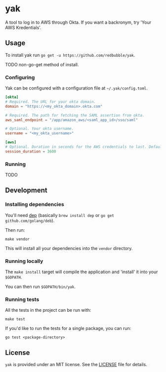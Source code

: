 # yak

A tool to log in to AWS through Okta. If you want a backronym, try 'Your AWS Kredentials'.

## Usage

To install yak run `go get -u https://github.com/redbubble/yak`.

TODO non-go-get method of install.

### Configuring

Yak can be configured with a configuration file at  `~/.yak/config.toml`.

```toml
[okta]
# Required. The URL for your okta domain.
domain = "https://<my_okta_domain>.okta.com"

# Required. The path for fetching the SAML assertion from okta.
aws_saml_endpoint = "/app/amazon_aws/<saml_app_id>/sso/saml"

# Optional. Your okta username.
username = "<my_okta_username>"

[aws]
# Optional. Duration in seconds for the AWS credentials to last. Default 1 hour, maximum 12 hours.
session_duration = 3600
```

### Running

TODO

## Development

### Installing dependencies

You'll need [dep](https://github.com/golang/dep) (basically `brew install dep` or `go get github.com/golang/deb`).

Then run:
```
make vendor
```

This will install all your dependencies into the `vendor` directory.

### Running locally

The `make install` target will compile the application and 'install' it into your `$GOPATH`.

You can then run `$GOPATH/bin/yak`.

### Running tests

All the tests in the project can be run with:
```
make test
```

If you'd like to run the tests for a single package, you can run:
```
go test <package-directory>
```

## License

`yak` is provided under an MIT license. See the [LICENSE](https://github.com/redbubble/yak/blob/master/LICENSE) file for
details.
